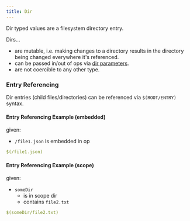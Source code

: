 ```yaml
---
title: Dir
---
```


Dir typed values are a filesystem directory entry.

Dirs...
- are mutable, i.e. making changes to a directory results in the directory being changed everywhere it's referenced.
- can be passed in/out of ops via [dir parameters](../structure/op-directory/op/parameter/dir.md).
- are not coercible to any other type.

### Entry Referencing
Dir entries (child files/directories) can be referenced via `$(ROOT/ENTRY)` syntax.

#### Entry Referencing Example (embedded)
given:
- `/file1.json` is embedded in op

```yaml
$(/file1.json)
```

#### Entry Referencing Example (scope)
given:
- `someDir`
  - is in scope dir
  - contains `file2.txt`

```yaml
$(someDir/file2.txt)
```